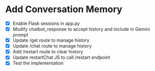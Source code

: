 # Add Conversation Memory

- [x] Enable Flask sessions in app.py
- [x] Modify chatbot_response to accept history and include in Gemini prompt
- [x] Update /get route to manage history
- [x] Update /chat route to manage history
- [x] Add /restart route to clear history
- [x] Update restartChat JS to call /restart endpoint
- [x] Test the implementation
